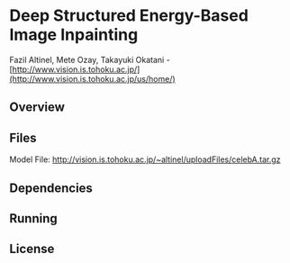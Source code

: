 # Deep Structured Energy-Based Image Inpainting
Fazil Altinel, Mete Ozay, Takayuki Okatani  -  [http://www.vision.is.tohoku.ac.jp/](http://www.vision.is.tohoku.ac.jp/us/home/)

## Overview

## Files
Model File: http://vision.is.tohoku.ac.jp/~altinel/uploadFiles/celebA.tar.gz

## Dependencies

## Running

## License

